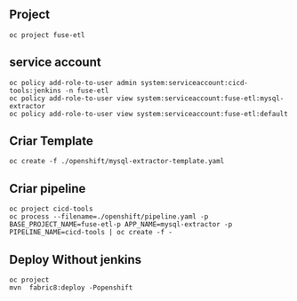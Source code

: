 
## Project
	
	oc project fuse-etl

## service account
	
	oc policy add-role-to-user admin system:serviceaccount:cicd-tools:jenkins -n fuse-etl
	oc policy add-role-to-user view system:serviceaccount:fuse-etl:mysql-extractor
	oc policy add-role-to-user view system:serviceaccount:fuse-etl:default

## Criar Template
	
	oc create -f ./openshift/mysql-extractor-template.yaml

## Criar pipeline
	
	oc project cicd-tools
	oc process --filename=./openshift/pipeline.yaml -p BASE_PROJECT_NAME=fuse-etl-p APP_NAME=mysql-extractor -p PIPELINE_NAME=cicd-tools | oc create -f -
	
## Deploy Without jenkins

	oc project
	mvn  fabric8:deploy -Popenshift	